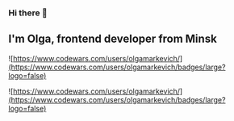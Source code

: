 ### Hi there 👋

## I'm Olga, frontend developer from Minsk

![https://www.codewars.com/users/olgamarkevich/](https://www.codewars.com/users/olgamarkevich/badges/large?logo=false)

![https://www.codewars.com/users/olgamarkevich/](https://www.codewars.com/users/olgamarkevich/badges/large?logo=false)

